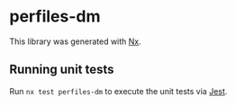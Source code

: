 # perfiles-dm

This library was generated with [Nx](https://nx.dev).

## Running unit tests

Run `nx test perfiles-dm` to execute the unit tests via [Jest](https://jestjs.io).
